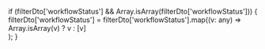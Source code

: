 if (filterDto['workflowStatus'] && Array.isArray(filterDto['workflowStatus'])) {
  filterDto['workflowStatus'] = filterDto['workflowStatus'].map((v: any) =>
    Array.isArray(v) ? v : [v]  
  );
}
